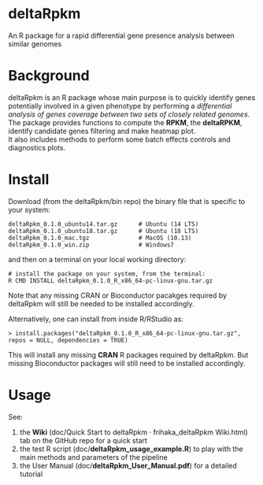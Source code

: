 # deltaRpkm
An R package for a rapid differential gene presence analysis between similar genomes

# Background 
deltaRpkm is an R package whose main purpose is to quickly identify genes potentially involved in a given phenotype by performing a _differential analysis of genes coverage between two sets of closely related genomes_. <br>
The package provides functions to compute the **RPKM**, the **deltaRPKM**, identify candidate genes filtering and make heatmap plot.  <br>
It also includes methods to perform some batch effects controls and diagnostics plots.

# Install 
Download (from the deltaRpkm/bin repo) the binary file that is specific to your system:

``` # download the relevant binary for your platform
deltaRpkm_0.1.0_ubuntu14.tar.gz      # Ubuntu (14 LTS)
deltaRpkm_0.1.0_ubuntu18.tar.gz      # Ubuntu (18 LTS)
deltaRpkm_0.1.0_mac.tgz              # MacOS (10.13)  
deltaRpkm_0.1.0_win.zip              # Windows7
```
and then on a terminal on your local working directory:

```
# install the package on your system, from the terminal:  
R CMD INSTALL deltaRpkm_0.1.0_R_x86_64-pc-linux-gnu.tar.gz
```
Note that any missing CRAN or Bioconductor pacakges required by deltaRpkm will still be needed to be installed accordingly.

Alternatively, one can install from inside R/RStudio as:
```
> install.packages("deltaRpkm_0.1.0_R_x86_64-pc-linux-gnu.tar.gz", repos = NULL, dependencies = TRUE)
```
This will install any missing **CRAN** R packages required by deltaRpkm. But missing Bioconductor packages will still need to be installed accordingly.



# Usage
See: <br>
1. the **Wiki** (doc/Quick Start to deltaRpkm · frihaka_deltaRpkm Wiki.html) tab on the GitHub repo for a quick start <br>
2. the test R script (doc/**deltaRpkm_usage_example.R**) to play with the main methods and parameters of the pipeline <br>
3. the User Manual (doc/**deltaRpkm_User_Manual.pdf**) for a detailed tutorial <br>

